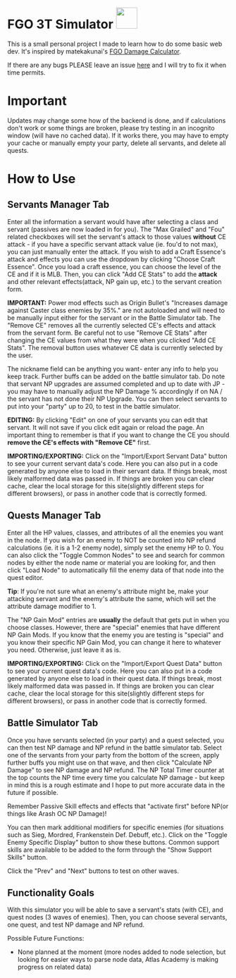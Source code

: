 # FGO 3T Simulator   <img src="https://gakiloroth.github.io/images/gacha.png" width="48">

This is a small personal project I made to learn how to do some basic web dev. It's inspired by matekakunai's [FGO Damage Calculator](https://maketakunai.github.io/).

If there are any bugs PLEASE leave an issue [here](https://github.com/gakiloroth/gakiloroth.github.io/issues) and I will try to fix it when time permits.

# Important
Updates may change some how of the backend is done, and if calculations don't work or some things are broken, please try testing in an incognito window (will have no cached data). If it works there, you may have to empty your cache or manually empty your party, delete all servants, and delete all quests.

# How to Use
## Servants Manager Tab
Enter all the information a servant would have after selecting a class and servant (passives are now loaded in for you). The "Max Grailed" and "Fou" related checkboxes will set the servant's attack to those values **without** CE attack - if you have a specific servant attack value (ie. fou'd to not max), you can just manually enter the attack. If you wish to add a Craft Essence's attack and effects you can use the dropdown by clicking "Choose Craft Essence". Once you load a craft essence, you can choose the level of the CE and if it is MLB. Then, you can click "Add CE Stats" to add the **attack** and other relevant effects(attack, NP gain up, etc.) to the servant creation form.

**IMPORTANT:** Power mod effects such as Origin Bullet's "Increases damage against Caster class enemies by 35%." are not autoloaded and will need to be manually input either for the servant or in the Battle Simulator tab. The "Remove CE" removes all the currently selected CE's effects and attack from the servant form. Be careful not to use "Remove CE Stats" after changing the CE values from what they were when you clicked "Add CE Stats". The removal button uses whatever CE data is currently selected by the user.

The nickname field can be anything you want- enter any info to help you keep track. Further buffs can be added on the battle simulator tab. Do note that servant NP upgrades are assumed completed and up to date with JP - you may have to manually adjust the NP Damage % accordingly if on NA / the servant has not done their NP Upgrade. You can then select servants to put into your "party" up to 20, to test in the battle simulator.

**EDITING:**
By clicking "Edit" on one of your servants you can edit that servant. It will not save if you click edit again or reload the page. An important thing to remember is that if you want to change the CE you should **remove the CE's effects with "Remove CE"** first.

**IMPORTING/EXPORTING:**
Click on the "Import/Export Servant Data" button to see your current servant data's code. Here you can also put in a code generated by anyone else to load in their servant data. If things break, most likely malformed data was passed in. If things are broken you can clear cache, clear the local storage for this site(slightly different steps for different browsers), or pass in another code that is correctly formed.

## Quests Manager Tab
Enter all the HP values, classes, and attributes of all the enemies you want in the node. If you wish for an enemy to NOT be counted into NP refund calculations (ie. it is a 1-2 enemy node), simply set the enemy HP to 0. You can also click the "Toggle Common Nodes" to see and search for common nodes by either the node name or material you are looking for, and then click "Load Node" to automatically fill the enemy data of that node into the quest editor.

**Tip**: If you're not sure what an enemy's attribute might be, make your attacking servant and the enemy's attribute the same, which will set the attribute damage modifier to 1.

The "NP Gain Mod" entries are **usually** the default that gets put in when you choose classes. However, there are "special" enemies that have different NP Gain Mods. If you know that the enemy you are testing is "special" and you know their specific NP Gain Mod, you can change it here to whatever you need. Otherwise, just leave it as is.

**IMPORTING/EXPORTING:**
Click on the "Import/Export Quest Data" button to see your current quest data's code. Here you can also put in a code generated by anyone else to load in their quest data. If things break, most likely malformed data was passed in. If things are broken you can clear cache, clear the local storage for this site(slightly different steps for different browsers), or pass in another code that is correctly formed.

## Battle Simulator Tab
Once you have servants selected (in your party) and a quest selected, you can then test NP damage and NP refund in the battle simulator tab. Select one of the servants from your party from the bottom of the screen, apply further buffs you might use on that wave, and then click "Calculate NP Damage" to see NP damage and NP refund. The NP Total Timer counter at the top counts the NP time every time you calculate NP damage - but keep in mind this is a rough estimate and I hope to put more accurate data in the future if possible.

Remember Passive Skill effects and effects that "activate first" before NP(or things like Arash OC NP Damage)!

You can then mark additional modifiers for specific enemies (for situations such as Sieg, Mordred, Frankenstein Def. Debuff, etc.). Click on the "Toggle Enemy Specific Display" button to show these buttons. Common support skills are available to be added to the form through the "Show Support Skills" button.                           

Click the "Prev" and "Next" buttons to test on other waves.


## Functionality Goals

With this simulator you will be able to save a servant's stats (with CE), and quest nodes (3 waves of enemies).
Then, you can choose several servants, one quest, and test NP damage and NP refund.

Possible Future Functions:
- None planned at the moment (more nodes added to node selection, but looking for easier ways to parse node data, Atlas Academy is making progress on related data)
